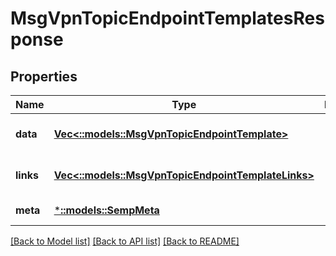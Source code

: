 # MsgVpnTopicEndpointTemplatesResponse

## Properties
Name | Type | Description | Notes
------------ | ------------- | ------------- | -------------
**data** | [**Vec<::models::MsgVpnTopicEndpointTemplate>**](MsgVpnTopicEndpointTemplate.md) |  | [optional] [default to null]
**links** | [**Vec<::models::MsgVpnTopicEndpointTemplateLinks>**](MsgVpnTopicEndpointTemplateLinks.md) |  | [optional] [default to null]
**meta** | [***::models::SempMeta**](SempMeta.md) |  | [default to null]

[[Back to Model list]](../README.md#documentation-for-models) [[Back to API list]](../README.md#documentation-for-api-endpoints) [[Back to README]](../README.md)


